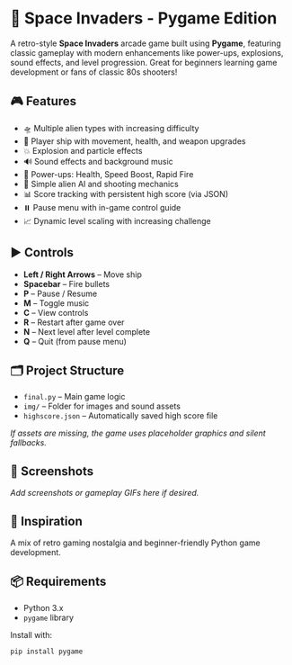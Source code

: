 # 🚀 Space Invaders - Pygame Edition

A retro-style **Space Invaders** arcade game built using **Pygame**, featuring classic gameplay with modern enhancements like power-ups, explosions, sound effects, and level progression. Great for beginners learning game development or fans of classic 80s shooters!

## 🎮 Features

- 🛸 Multiple alien types with increasing difficulty
- 🚀 Player ship with movement, health, and weapon upgrades
- 💥 Explosion and particle effects
- 🔊 Sound effects and background music
- 🎯 Power-ups: Health, Speed Boost, Rapid Fire
- 🧠 Simple alien AI and shooting mechanics
- 📊 Score tracking with persistent high score (via JSON)
- ⏸️ Pause menu with in-game control guide
- 📈 Dynamic level scaling with increasing challenge

## ▶️ Controls

- **Left / Right Arrows** – Move ship  
- **Spacebar** – Fire bullets  
- **P** – Pause / Resume  
- **M** – Toggle music  
- **C** – View controls  
- **R** – Restart after game over  
- **N** – Next level after level complete  
- **Q** – Quit (from pause menu)  

## 🗂️ Project Structure

- `final.py` – Main game logic  
- `img/` – Folder for images and sound assets  
- `highscore.json` – Automatically saved high score file  

*If assets are missing, the game uses placeholder graphics and silent fallbacks.*

## 📸 Screenshots

*Add screenshots or gameplay GIFs here if desired.*

## 🧠 Inspiration

A mix of retro gaming nostalgia and beginner-friendly Python game development.


## 📦 Requirements

- Python 3.x
- `pygame` library

Install with:

```bash
pip install pygame



